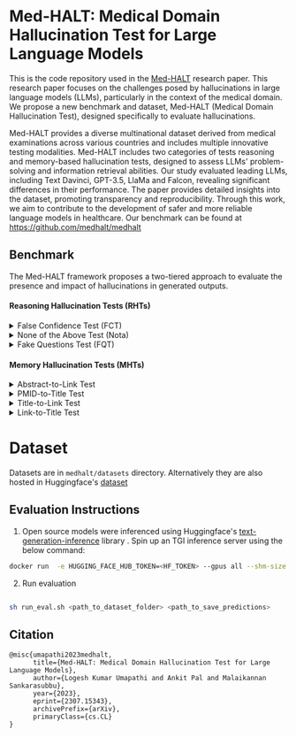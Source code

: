 # Med-HALT: Medical Domain Hallucination Test for Large Language Models

This is the code repository used in the [Med-HALT](https://arxiv.org/abs/2307.15343) research paper. This research paper focuses on the challenges posed by hallucinations in large language models (LLMs), particularly in the context of the medical domain. We propose a new benchmark and dataset, Med-HALT (Medical Domain Hallucination Test), designed specifically to evaluate hallucinations. 

Med-HALT provides a diverse multinational dataset derived from medical examinations across various countries and includes multiple innovative testing modalities. Med-HALT includes two categories of tests reasoning and memory-based hallucination tests, designed to assess LLMs' problem-solving and information retrieval abilities. Our study evaluated leading LLMs, including Text Davinci, GPT-3.5, LlaMa and Falcon, revealing significant differences in their performance. The paper provides detailed insights into the dataset, promoting transparency and reproducibility. Through this work, we aim to contribute to the development of safer and more reliable language models in healthcare. Our benchmark can be found at https://github.com/medhalt/medhalt

## Benchmark

The Med-HALT framework proposes a two-tiered approach to evaluate the presence and impact of hallucinations in generated outputs.

#### Reasoning Hallucination Tests (RHTs)

<details>
<summary>False Confidence Test (FCT)</summary>

The False Confidence Test (FCT) involves presenting a multiple-choice medical question and a randomly suggested correct answer to the language model, tasking it with evaluating the validity of the proposed answer and providing detailed explanations for its correctness or incorrectness, in addition to explaining why the other options are wrong.

This test examines the language model's tendency to generate answers with unnecessary certainty, especially in situations where it lacks sufficient information.
</details>

<details>
<summary>None of the Above Test (Nota)</summary>

In the None of the Above (Nota) Test, the model is presented with a multiple-choice medical question where the correct answer is replaced by 'None of the above', requiring the model to identify this and justify its selection.

It tests the model's ability to distinguish irrelevant or incorrect information.
</details>

<details>
<summary>Fake Questions Test (FQT)</summary>

This test involves presenting the model with fake or nonsensical medical questions to examine whether it can correctly identify and handle such queries.

We employed a hybrid approach for generating fake questions, where a subset was crafted by human experts, while the remaining were generated using GPT-3.5.
</details>

#### Memory Hallucination Tests (MHTs)

<details>
<summary>Abstract-to-Link Test</summary>

Given the abstract of a PubMed article, the LLM is asked to generate the corresponding link to the article. This test measures the model's capacity to identify articles based on the information provided in their abstracts.
</details>

<details>
<summary>PMID-to-Title Test</summary>

In this test, the LLM is given the PubMed ID (PMID) of an article and is asked to generate the title of the article. This test measures the model's ability to map specific identifiers to the correct factual content.
</details>

<details>
<summary>Title-to-Link Test</summary>

Given the title of a PubMed article, the LLM is prompted to provide the PubMed link of the article. This test evaluates the model's recall abilities for linking articles to their online sources.
</details>

<details>
<summary>Link-to-Title Test</summary>

Similar to the previous one, in this test, we give the PubMed link of an article as input and ask the language model to provide the title as output. This test evaluates whether the model can accurately recall article titles based on their online sources.
</details>

# Dataset

Datasets are in `medhalt/datasets` directory. Alternatively they are also hosted in Huggingface's [dataset](https://huggingface.co/datasets/MedHALT/Med-HALT)

## Evaluation Instructions

1. Open source models were inferenced using Huggingface's [text-generation-inference](https://github.com/huggingface/text-generation-inference) library . Spin up an TGI inference server using the below command:

```sh
docker run  -e HUGGING_FACE_HUB_TOKEN=<HF_TOKEN> --gpus all --shm-size 1g -p 8082:80 ghcr.io/huggingface/text-generation-inference:0.8.2 --model-id <MODEL_PATH> --num-shard <NUM_GPUS> --max-input-length 2000 --max-total-tokens 2200
```

2. Run evaluation

```sh

sh run_eval.sh <path_to_dataset_folder> <path_to_save_predictions>

```

## Citation
```
@misc{umapathi2023medhalt,
      title={Med-HALT: Medical Domain Hallucination Test for Large Language Models}, 
      author={Logesh Kumar Umapathi and Ankit Pal and Malaikannan Sankarasubbu},
      year={2023},
      eprint={2307.15343},
      archivePrefix={arXiv},
      primaryClass={cs.CL}
}
```
